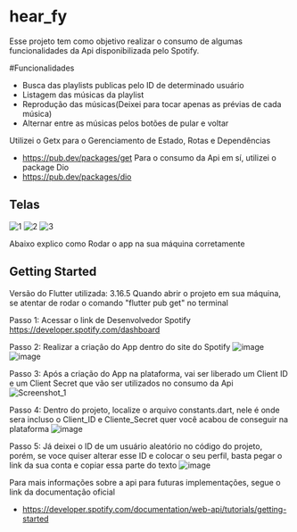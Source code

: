 # hear_fy

Esse projeto tem como objetivo realizar o consumo de algumas funcionalidades da Api disponibilizada pelo Spotify.

#Funcionalidades
- Busca das playlists publicas pelo ID de determinado usuário
- Listagem das músicas da playlist
- Reprodução das músicas(Deixei para tocar apenas as prévias de cada música)
- Alternar entre as músicas pelos botões de pular e voltar

Utilizei o Getx para o Gerenciamento de Estado, Rotas e Dependências
- https://pub.dev/packages/get
Para o consumo da Api em sí, utilizei o package Dio
- https://pub.dev/packages/dio


## Telas

![1](https://github.com/joaoteodoro16/hearfy/assets/78423868/a46e5c93-7724-44b3-9129-da14984f079b) ![2](https://github.com/joaoteodoro16/hearfy/assets/78423868/a5ee529c-d993-42f9-a282-8cbeaa0b5e9f)  ![3](https://github.com/joaoteodoro16/hearfy/assets/78423868/697bc9f1-c571-4c95-a3be-dd79a6f56f12)

Abaixo explico como Rodar o app na sua máquina corretamente

## Getting Started

Versão do Flutter utilizada: 3.16.5
Quando abrir o projeto em sua máquina, se atentar de rodar o comando "flutter pub get" no terminal 

Passo 1: Acessar o link de Desenvolvedor Spotify
https://developer.spotify.com/dashboard

Passo 2: Realizar a criação do App dentro do site do Spotify
![image](https://github.com/joaoteodoro16/hearfy/assets/78423868/737551eb-c1b1-49c2-9922-18d312e2c608)
![image](https://github.com/joaoteodoro16/hearfy/assets/78423868/e5091df1-0e95-45c2-a61f-521edd6c30b9)

Passo 3: Após a criação do App na plataforma, vai ser liberado um Client ID e um Client Secret que vão ser utilizados no consumo da Api
![Screenshot_1](https://github.com/joaoteodoro16/hearfy/assets/78423868/dfd775a8-d239-427b-bb05-d474e1ee4e43)

Passo 4: Dentro do projeto, localize o arquivo constants.dart, nele é onde sera incluso o Client_ID e Cliente_Secret quer você acabou de conseguir na plataforma
![image](https://github.com/joaoteodoro16/hearfy/assets/78423868/4f8dfce5-db8d-4f05-832f-58b08c5a8532)

Passo 5: Já deixei o ID de um usuário aleatório no código do projeto, porém, se voce quiser alterar esse ID e colocar o seu perfil, basta pegar o link da sua conta e copiar essa parte do texto
![image](https://github.com/joaoteodoro16/hearfy/assets/78423868/add69b3a-0d03-4bcb-bb9d-9abbbb2e1981)


Para mais informações sobre a api para futuras implementações, segue o link da documentação oficial
- https://developer.spotify.com/documentation/web-api/tutorials/getting-started


